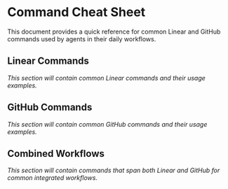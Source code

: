 # Command Cheat Sheet

This document provides a quick reference for common Linear and GitHub commands used by agents in their daily workflows.

## Linear Commands

*This section will contain common Linear commands and their usage examples.*

## GitHub Commands

*This section will contain common GitHub commands and their usage examples.*

## Combined Workflows

*This section will contain commands that span both Linear and GitHub for common integrated workflows.*


